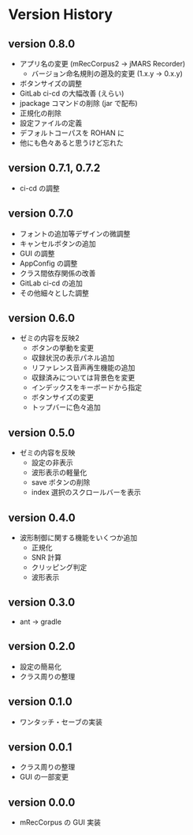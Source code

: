 # Version History

## version 0.8.0

* アプリ名の変更 (mRecCorpus2 -> jMARS Recorder)
    * バージョン命名規則の遡及的変更 (1.x.y -> 0.x.y)
* ボタンサイズの調整
* GitLab ci-cd の大幅改善 (えらい)
* jpackage コマンドの削除 (jar で配布)
* 正規化の削除
* 設定ファイルの定義
* デフォルトコーパスを ROHAN に
* 他にも色々あると思うけど忘れた

## version 0.7.1, 0.7.2

* ci-cd の調整

## version 0.7.0

* フォントの追加等デザインの微調整
* キャンセルボタンの追加
* GUI の調整
* AppConfig の調整
* クラス間依存関係の改善
* GitLab ci-cd の追加
* その他細々とした調整

## version 0.6.0

* ゼミの内容を反映2
  * ボタンの挙動を変更
  * 収録状況の表示パネル追加
  * リファレンス音声再生機能の追加
  * 収録済みについては背景色を変更
  * インデックスをキーボードから指定
  * ボタンサイズの変更
  * トップバーに色々追加

## version 0.5.0

* ゼミの内容を反映
  * 設定の非表示
  * 波形表示の軽量化
  * save ボタンの削除
  * index 選択のスクロールバーを表示

## version 0.4.0

* 波形制御に関する機能をいくつか追加
  * 正規化
  * SNR 計算
  * クリッピング判定
  * 波形表示

## version 0.3.0

* ant -> gradle

## version 0.2.0

* 設定の簡易化
* クラス周りの整理

## version 0.1.0

* ワンタッチ・セーブの実装

## version 0.0.1

* クラス周りの整理
* GUI の一部変更

## version 0.0.0

* mRecCorpus の GUI 実装
